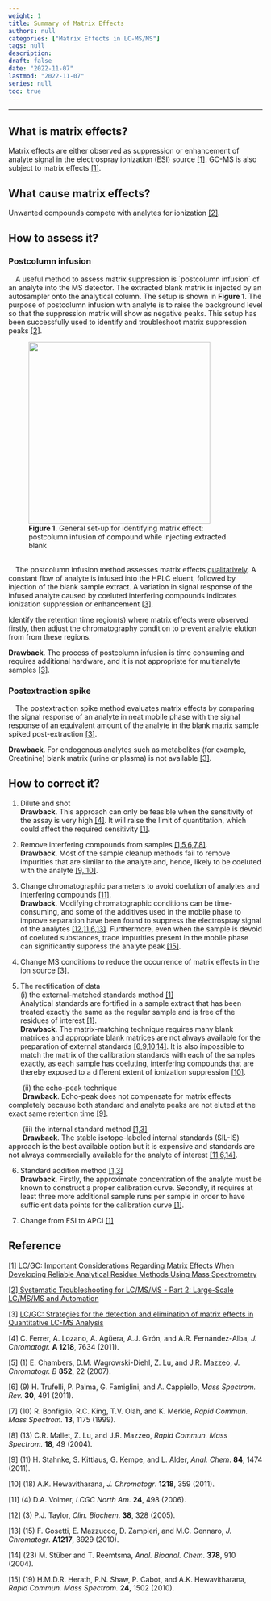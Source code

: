 ```yaml
---
weight: 1
title: Summary of Matrix Effects
authors: null
categories: ["Matrix Effects in LC-MS/MS"]
tags: null
description:  
draft: false
date: "2022-11-07"
lastmod: "2022-11-07"
series: null
toc: true
---
```




<!--more-->
---

## What is matrix effects?
Matrix effects are either observed as suppression or enhancement of analyte signal in the electrospray ionization (ESI) source <a href="#ref">[1]</a>.  GC-MS is also subject to matrix effects <a href="#ref">[1]</a>.


## What cause matrix effects?
Unwanted compounds compete with analytes for ionization <a href="#ref">[2]</a>.


## How to assess it?

### Postcolumn infusion
<div class = "quote">
&emsp;A useful method to assess matrix suppression is `postcolumn infusion` of an analyte into the MS detector. The extracted blank matrix is injected by an autosampler onto the analytical column. The setup is shown in <b>Figure 1</b>. The purpose of postcolumn infusion with analyte is to raise the background level so that the suppression matrix will show as negative peaks. This setup has been successfully used to identify and troubleshoot matrix suppression peaks <a href="#ref">[2]</a>.  


<figure>
  <img width = "360" src = "/docs/images/Screenshot 2022-10-15 214516.png"/>
  <figcaption class = "bottom"><b>Figure 1</b>. General set-up for identifying matrix effect: postcolumn infusion of compound while injecting extracted blank</figcaption>
</figure>

</div>

<br>
<div class = "quote">
&emsp;The postcolumn infusion method assesses matrix effects <u>qualitatively</u>. A constant flow of analyte is infused into the HPLC eluent, followed by injection of the blank sample extract. A variation in signal response of the infused analyte caused by coeluted interfering compounds indicates ionization suppression or enhancement <a href="#ref">[3]</a>.  

Identify the retention time region(s) where matrix effects were observed firstly, then adjust the chromatography condition to prevent analyte elution from from these regions.  

<b><font class = "font_upper">Drawback</font></b>. The process of postcolumn infusion is time consuming and requires additional hardware, and it is not appropriate for multianalyte samples <a href="#ref">[3]</a>. 
</div>

### Postextraction spike
<div class = "quote">
&emsp;The postextraction spike method evaluates matrix effects by comparing the signal response of an analyte in neat mobile phase with the signal response of an equivalent amount of the analyte in the blank matrix sample spiked post-extraction <a href="#ref">[3]</a>.  

<b><font class = "font_upper">Drawback</font></b>. For endogenous analytes such as metabolites (for example, Creatinine) blank matrix (urine or plasma) is not available <a href="#ref">[3]</a>.
</div>

## How to correct it?

1) Dilute and shot  
<b><font class = "font_upper">Drawback</font></b>. This approach can only be feasible when the sensitivity of the assay is very high <a href="#ref">[4]</a>. It will raise the limit of quantitation, which could affect the required sensitivity <a href="#ref">[1]</a>.  

2) Remove interfering compounds from samples <a href="#ref">[1,5,6,7,8]</a>.   
<b><font class = "font_upper">Drawback</font></b>. Most of the sample cleanup methods fail to remove impurities that are similar to the analyte and, hence, likely to be coeluted with the analyte <a href="#ref">[9, 10]</a>.

3) Change chromatographic parameters to avoid coelution of analytes and interfering compounds <a href="#ref">[11]</a>.  
<b><font class = "font_upper">Drawback</font></b>. Modifying chromatographic conditions can be time-consuming, and some of the additives used in the mobile phase to improve separation have been found to suppress the electrospray signal of the analytes <a href="#ref">[12,11,6,13]</a>. Furthermore, even when the sample is devoid of coeluted substances, trace impurities present in the mobile phase can significantly suppress the analyte peak <a href="#ref">[15]</a>.

4) Change MS conditions to reduce the occurrence of matrix effects in the ion source <a href="#ref">[3]</a>.

5) The rectification of data  
(i) the external-matched standards method <a href="#ref">[1]</a>  
Analytical standards are fortified in a sample extract that has been treated exactly the same as the regular sample and is free of the residues of interest <a href="#ref">[1]</a>.   
<b><font class = "font_upper">Drawback</font></b>. The matrix-matching technique requires many blank matrices and appropriate blank matrices are not always available for the preparation of external standards <a href="#ref">[6,9,10,14]</a>.  It is also impossible to match the matrix of the calibration standards with each of the samples exactly, as each sample has coeluting, interfering compounds that are thereby exposed to a different extent of ionization suppression <a href="#ref">[10]</a>.

&emsp;&emsp;(ii) the echo-peak technique   
&emsp;&emsp;<b><font class = "font_upper">Drawback</font></b>. Echo-peak does not compensate for matrix effects completely because both standard and analyte peaks are not eluted at the exact same retention time <a href="#ref">[9]</a>.  

&emsp;&emsp;(iii) the internal standard method <a href="#ref">[1,3]</a>  
&emsp;&emsp;<b><font class = "font_upper">Drawback</font></b>. The stable isotope–labeled internal standards (SIL-IS) approach is the best available option but it is expensive and standards are not always commercially available for the analyte of interest <a href="#ref">[11,6,14]</a>.

6) Standard addition method <a href="#ref">[1,3]</a>  
<b><font class = "font_upper">Drawback</font></b>. Firstly, the approximate concentration of the analyte must be known to construct a proper calibration curve. Secondly, it requires at least three more additional sample runs per sample in order to have sufficient data points for the calibration curve <a href="#ref">[1]</a>.

7) Change from ESI to APCI <a href="#ref">[1]</a>


## Reference  
<p id="ref">[1] <a href = "https://www.chromatographyonline.com/view/important-considerations-regarding-matrix-effects-when-developing-reliable-analytical-residue-method" target="_blank" rel="noopener noreferrer">LC/GC: Important Considerations Regarding Matrix Effects When Developing Reliable Analytical Residue Methods Using Mass Spectrometry</p>  

<p id="ref">[2] <a href = "https://cdn.sanity.io/files/0vv8moc6/biopharn/1a7e564988c4ca05949add7061339d9dadbe47ec.pdf/article-7275.pdf" target="_blank" rel="noopener noreferrer">Systematic Troubleshooting for LC/MS/MS - Part 2: Large-Scale LC/MS/MS and Automation</a></p>

<p id="ref">[3] <a href = "https://www.chromatographyonline.com/view/strategies-detection-and-elimination-matrix-effects-quantitative-lc-ms-analysis" target="_blank" rel="noopener noreferrer">LC/GC: Strategies for the detection and elimination of matrix effects in Quantitative LC-MS Analysis</a></p>

<p id="ref">[4] C. Ferrer, A. Lozano, A. Agüera, A.J. Girón, and A.R. Fernández-Alba, <i>J. Chromatogr.</i> <b>A 1218</b>, 7634 (2011).</p>

<p id="ref">[5] (1) E. Chambers, D.M. Wagrowski-Diehl, Z. Lu, and J.R. Mazzeo, <i>J. Chromatogr. B</i> <b>852</b>, 22 (2007).</p>

<p id="ref">[6] (9) H. Trufelli, P. Palma, G. Famiglini, and A. Cappiello, <i>Mass Spectrom. Rev.</i> <b>30</b>, 491 (2011).</p>

<p id="ref">[7] (10) R. Bonfiglio, R.C. King, T.V. Olah, and K. Merkle, <i>Rapid Commun. Mass Spectrom.</i> <b>13</b>, 1175 (1999).</p>

<p id="ref">[8] (13) C.R. Mallet, Z. Lu, and J.R. Mazzeo, <i>Rapid Commun. Mass Spectrom.</i> <b>18</b>, 49 (2004).</p>

<p id="ref">[9] (11) H. Stahnke, S. Kittlaus, G. Kempe, and L. Alder, <i>Anal. Chem</i>. <b>84</b>, 1474 (2011).</p>

<p id="ref">[10] (18) A.K. Hewavitharana, <i>J. Chromatogr</i>. <b>1218</b>, 359 (2011).</p>

<p id="ref">[11] (4) D.A. Volmer, <i>LCGC North Am</i>. <b>24</b>, 498 (2006).</p>

<p id="ref">[12] (3) P.J. Taylor, <i>Clin. Biochem</i>. <b>38</b>, 328 (2005).</p>

<p id="ref">[13] (15) F. Gosetti, E. Mazzucco, D. Zampieri, and M.C. Gennaro, <i>J. Chromatogr</i>. <b>A1217</b>, 3929 (2010).</p>

<p id="ref">[14] (23) M. Stüber and T. Reemtsma, <i>Anal. Bioanal. Chem</i>.  <b>378</b>, 910 (2004).</p>

<p id="ref">[15] (19) H.M.D.R. Herath, P.N. Shaw, P. Cabot, and A.K. Hewavitharana, <i>Rapid Commun. Mass Spectrom.</i> <b>24</b>, 1502 (2010).</p>